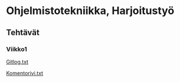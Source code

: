 # Ohjelmistotekniikka, Harjoitustyö


## Tehtävät



### Viikko1
[Gitlog.txt](https://github.com/iironar/ot-harjoitustyo/blob/master/laskarit/viikko1/Gitlog.txt)

[Komentorivi.txt](https://github.com/iironar/ot-harjoitustyo/blob/master/laskarit/viikko1/Komentorivi.txt)

